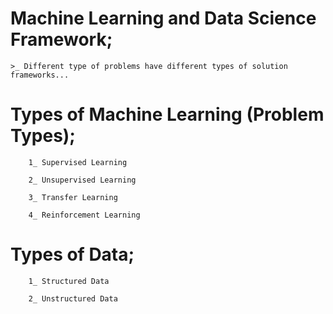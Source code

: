 # Machine Learning and Data Science Framework;

    >_ Different type of problems have different types of solution frameworks...


# Types of Machine Learning (Problem Types);

        1_ Supervised Learning

        2_ Unsupervised Learning

        3_ Transfer Learning

        4_ Reinforcement Learning


# Types of Data;

        1_ Structured Data

        2_ Unstructured Data


# 
    
